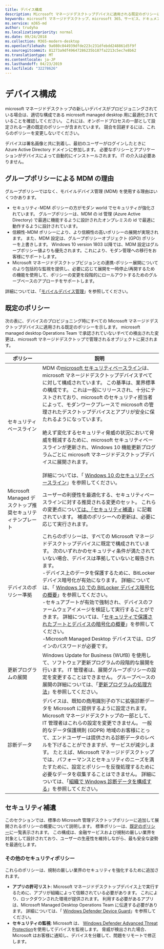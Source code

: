 ```yaml
---
title: デバイス構成
description: Microsoft マネージドデスクトップデバイスに適用される既定のポリシーについて説明します。
keywords: microsoft マネージドデスクトップ、microsoft 365、サービス、ドキュメント
ms.service: m365-md
author: trudyha
ms.localizationpriority: normal
ms.date: 09/24/2018
ms.collection: M365-modern-desktop
ms.openlocfilehash: 9a080c044939dfde223c231dfebdd248861d5f9f
ms.sourcegitcommit: 81273a9df49647286235b187fa2213c5ec7e8b62
ms.translationtype: MT
ms.contentlocale: ja-JP
ms.lasthandoff: 04/23/2019
ms.locfileid: "32278626"
---
```

# <a name="device-configuration"></a>デバイス構成


<!--This topic is the target for a "Learn more" link in the Enterprise Agreement (aka.ms/dev-config); do not delete.-->

<!-- Device configuration and Security Addendum-->

microsoft マネージドデスクトップの新しいデバイスがプロビジョニングされている場合は、適切な構成である microsoft managed desktop 用に最適化されていることを確認してください。 これには、オンボードプロセスの一部として設定される一連の既定のポリシーが含まれています。 競合を回避するには、これらのポリシーを変更しないでください。 

デバイスは署名画像と共に到着し、最初のユーザーがログインしたときに Azure Active Directory ドメインに参加します。 必要なポリシーとアプリケーションがデバイスによって自動的にインストールされます。 IT の介入は必要ありません。

## <a name="why-mdm-over-group-policy"></a>グループポリシーによる MDM の理由

グループポリシーではなく、モバイルデバイス管理 (MDM) を使用する理由はいくつかあります。

- セキュリティ-MDM ポリシーの方がモダン world でセキュリティが強化されています。 グループポリシーは、MDM の id 管理 (Azure Active Directory) で最適に機能するように設計されたオンプレミスの id で最適に動作するように設計されています。
- 信頼性-MDM ポリシーにより、より信頼性の高いポリシーの展開が実現されます。 また、MDM 設定は、グループポリシーオブジェクト (GPO) ポリシーを上書きします。 Windows 10 version 1803 以降では、MDM 設定はグループポリシー値よりも優先されます。これにより、モダン管理への移行をお客様にサポートします。 
- Microsoft マネージドデスクトップビジョンとの連携-ポリシー展開についてのより包括的な監視を提供し、必要に応じて展開を一時停止/再開するための機能を使用して、ポリシーの変更を段階的にロールアウトするためのグループベースのアプローチをサポートします。

詳細については、「[モバイルデバイス管理](https://docs.microsoft.com/windows/client-management/mdm/)」を参照してください。 

## <a name="default-policies"></a>既定のポリシー

次の表に、デバイスのプロビジョニング時にすべての Microsoft マネージドデスクトップデバイスに適用される既定のポリシーを示します。 microsoft managed desktop Operations Team で承認されていないすべての検出された変更は、microsoft マネージドデスクトップで管理されるオブジェクトに戻されます。

ポリシー | 説明
--- | ---
セキュリティベースライン | MDM の[microsoft セキュリティベースライン](https://docs.microsoft.com/windows/device-security/windows-security-baselines)は、microsoft マネージドデスクトップデバイスすべてに対して構成されています。 この基準は、業界標準の構成です。 これは一般にリリースされ、十分にテストされており、microsoft のセキュリティ担当者によって、モダンワークプレースで microsoft の管理されたデスクトップデバイスとアプリが安全に保たれるようになっています。 <br><br>絶えず変化するセキュリティ脅威の状況において脅威を軽減するために、microsoft セキュリティベースラインが更新され、Windows 10 機能更新プログラムごとに microsoft マネージドデスクトップデバイスに展開されます。<br><br>詳細については、「 [Windows 10 のセキュリティベースライン](https://blogs.technet.microsoft.com/secguide/2017/10/18/security-baseline-for-windows-10-fall-creators-update-v1709-final/)」を参照してください。
Microsoft Managed デスクトップ推奨セキュリティテンプレート | ユーザーの利便性を最適化する、セキュリティベースラインに対する推奨される変更のセット。  これらの変更点につい[ては、「セキュリティ補遺](#security-addendum)」に記載されています。 補遺のポリシーへの更新は、必要に応じて実行されます。  
デバイスのポリシー準拠 | これらのポリシーは、すべての Microsoft マネージドデスクトップデバイスに既定で構成されています。 次のいずれかのセキュリティ条件が満たされていない場合、デバイスは準拠していないと報告されます。<br>-デバイス上のデータを保護するために、BitLocker デバイス暗号化が有効になります。 詳細については、「 [Windows 10 での BitLocker デバイス暗号化の概要](https://docs.microsoft.com/windows/security/information-protection/bitlocker/bitlocker-device-encryption-overview-windows-10)」を参照してください。<br>-セキュアブートが有効で強制され、デバイスのファームウェアイメージを検証して実行することができます。 詳細については、「[セキュリティで保護されたブートとデバイスの暗号化の概要](https://docs.microsoft.com/windows-hardware/drivers/bringup/secure-boot-and-device-encryption-overview)」を参照してください。<br>-Microsoft Managed Desktop デバイスでは、ログインのパスワードが必要です。
更新プログラムの展開 | Windows Update for Business (WUfB) を使用して、ソフトウェア更新プログラムの段階的な展開を行います。 IT 管理者は、展開グループポリシーの設定を変更することはできません。 グループベースの展開の詳細については、「[更新プログラムの処理方法](../working-with-managed-desktop/updates.md)」を参照してください。
診断データ | デバイスは、既知の商用識別子の下に拡張診断データを Microsoft に提供するように設定されます。 Microsoft マネージドデスクトップの一部として、IT 管理者はこれらの設定を変更できません。 一般的なデータ保護規則 (GDPR) 地域のお客様にとって、エンドユーザーは提供される診断データのレベルを下げることができますが、サービスが減少します。 たとえば、Microsoft マネージドデスクトップでは、パフォーマンスとセキュリティのニーズを満たすために、設定とポリシーを反復処理するために必要なデータを収集することはできません。 詳細については、「[組織で Windows 診断データを構成する](https://docs.microsoft.com/windows/privacy/configure-windows-diagnostic-data-in-your-organization#enhanced-level)」を参照してください。

 ## <a name="security-addendum"></a>セキュリティ補遺

 このセクションでは、標準の Microsoft 管理デスクトップポリシーに追加して展開されるポリシーの概要について説明します。 標準ポリシーは、[既定のポリシー](#default-policies)に一覧表示されます。 この構成は、金融サービスおよび規制の厳しい業界を対象として設計されており、ユーザーの生産性を維持しながら、最も安全な姿勢を最適化します。

 ### <a name="additional-security-policies"></a>その他のセキュリティポリシー

 これらのポリシーは、規制の厳しい業界のセキュリティを強化するために追加されます。 
 - **アプリの許可リスト**: Microsoft マネージドデスクトップデバイス上で実行するために、アプリが組織によって信頼されている必要があります。 これにより、ロックダウンされた環境が提供されます。 利用する必要があるアプリは、Microsoft Managed Desktop Operations Team に伝達する必要があります。 詳細については、「 [Windows Defender Device Guard](https://docs.microsoft.com/windows/device-security/device-guard/device-guard-deployment-guide)」を参照してください。
 - **セキュリティの監視**: Microsoft は、 [Windows Defender Advanced Threat Protection](https://docs.microsoft.com/windows/security/threat-protection/windows-defender-atp/windows-defender-advanced-threat-protection)を使用してデバイスを監視します。 脅威が検出された場合、Microsoft はお客様に通知し、デバイスを分離して、問題をリモートで修正します。 

